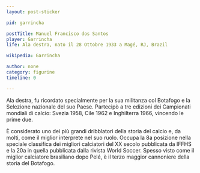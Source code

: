 ```yaml
---
layout: post-sticker

pid: garrincha

postTitle: Manuel Francisco dos Santos
player: Garrincha
life: Ala destra, nato il 28 Ottobre 1933 a Magé, RJ, Brazil

wikipedia: Garrincha

author: none
category: figurine
timeline: 0

---
```

Ala destra, fu ricordato specialmente per la sua militanza col Botafogo e la Selezione nazionale del suo Paese.
Partecipò a tre edizioni dei Campionati mondiali di calcio: Svezia 1958, Cile 1962 e Inghilterra 1966, vincendo le prime due.

È considerato uno dei più grandi dribblatori della storia del calcio e, da molti, come il miglior interprete nel suo ruolo.
Occupa la 8a posizione nella speciale classifica dei migliori calciatori del XX secolo pubblicata da IFFHS e la 20a in quella pubblicata dalla rivista World Soccer. Spesso visto come il miglior calciatore brasiliano dopo Pelé, è il terzo maggior cannoniere della storia del Botafogo.
